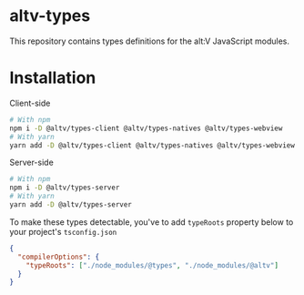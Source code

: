 # altv-types

This repository contains types definitions for the alt:V JavaScript modules.

# Installation

Client-side

```bash
# With npm
npm i -D @altv/types-client @altv/types-natives @altv/types-webview
# With yarn
yarn add -D @altv/types-client @altv/types-natives @altv/types-webview
```

Server-side

```bash
# With npm
npm i -D @altv/types-server
# With yarn
yarn add -D @altv/types-server
```

To make these types detectable, you've to add `typeRoots` property below to your project's `tsconfig.json`

```json
{
  "compilerOptions": {
    "typeRoots": ["./node_modules/@types", "./node_modules/@altv"]
  }
}
```
